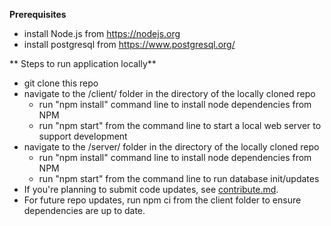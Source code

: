 
**Prerequisites**
- install Node.js from https://nodejs.org
- install postgresql from https://www.postgresql.org/

** Steps to run application locally**
- git clone this repo
- navigate to the /client/ folder in the directory of the locally cloned repo
  - run "npm install"  command line to install node dependencies from NPM
  - run "npm start" from the command line to start a local web server to support development 
- navigate to the /server/ folder in the directory of the locally cloned repo
  - run "npm install"  command line to install node dependencies from NPM
  - run "npm start" from the command line to run database init/updates
- If you're planning to submit code updates, see [contribute.md](contribute.md).
- For future repo updates, run npm ci from the client folder to ensure dependencies are up to date.
